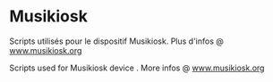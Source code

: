 # Musikiosk
Scripts utilisés pour le dispositif Musikiosk. Plus d'infos @ www.musikiosk.org

Scripts used for Musikiosk device . More infos @ www.musikiosk.org


